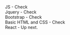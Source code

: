 JS - Check <br>
Jquery - Check <br>
Bootstrap - Check <br>
Basic HTML and CSS - Check <br>
React - Up next.
